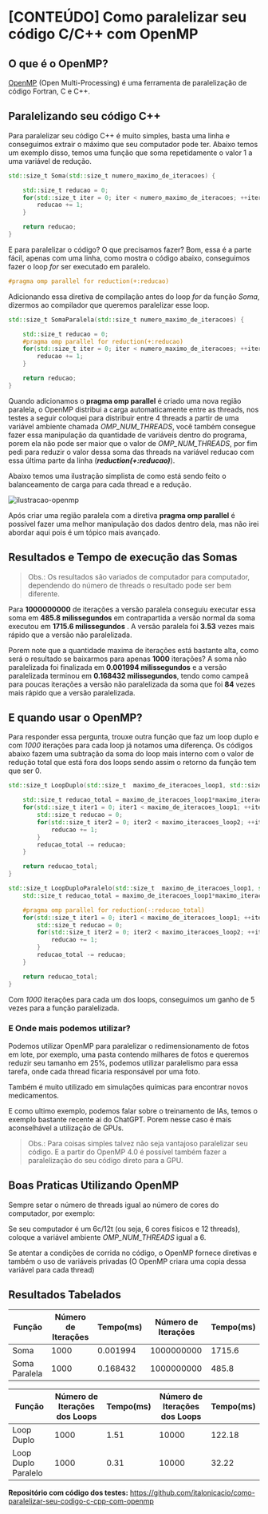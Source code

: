 # [CONTEÚDO] Como paralelizar seu código C/C++ com OpenMP

## O que é o OpenMP?

[OpenMP](https://www.openmp.org) (Open Multi-Processing) é uma ferramenta de paralelização de código Fortran, C e C++. 

## Paralelizando seu código C++

Para paralelizar seu código C++ é muito simples, basta uma linha e conseguimos extrair o máximo que seu computador pode ter. Abaixo temos um exemplo disso, temos uma função que soma repetidamente o valor 1 a uma variável de redução.

```C++
std::size_t Soma(std::size_t numero_maximo_de_iteracoes) {

    std::size_t reducao = 0;
    for(std::size_t iter = 0; iter < numero_maximo_de_iteracoes; ++iter) {
        reducao += 1;
    }

    return reducao;
}
```
E para paralelizar o código? O que precisamos fazer? Bom, essa é a parte fácil, apenas com uma linha, como mostra o código abaixo, conseguimos fazer o loop *for* ser executado em paralelo. 

```C++
#pragma omp parallel for reduction(+:reducao)
```

Adicionando essa diretiva de compilação antes do loop *for* da função *Soma*, dizermos ao compilador que queremos paralelizar esse loop.

```C++
std::size_t SomaParalela(std::size_t numero_maximo_de_iteracoes) {

    std::size_t reducao = 0;
    #pragma omp parallel for reduction(+:reducao)
    for(std::size_t iter = 0; iter < numero_maximo_de_iteracoes; ++iter) {
        reducao += 1;
    }

    return reducao;
}
```

Quando adicionamos o **pragma omp parallel** é criado uma nova região paralela, o OpenMP distribui a carga automaticamente entre as threads, nos testes a seguir coloquei para distribuir entre 4 threads a partir de uma variável ambiente chamada *OMP_NUM_THREADS*, você também consegue fazer essa manipulação da quantidade de variáveis dentro do programa, porem ela não pode ser maior que o valor de *OMP_NUM_THREADS*, por fim pedi para reduzir o valor dessa soma das threads na variável reducao com essa última parte da linha (***reduction(+:reducao)***).


Abaixo temos uma ilustração simplista de como está sendo feito o balanceamento de carga para cada thread e a redução.

![ilustracao-openmp](https://drive.google.com/uc?export=view&id=1JoGj3qPmsaWJ2lsxSjNgCwYWDCiSOVh5)

Após criar uma região paralela com a diretiva **pragma omp parallel** é possível fazer uma melhor manipulação dos dados dentro dela, mas não irei abordar aqui pois é um tópico mais avançado.

## Resultados e Tempo de execução das Somas

> Obs.: Os resultados são variados de computador para computador, dependendo do número de threads o resultado pode ser bem diferente. 

Para **1000000000** de iterações a versão paralela conseguiu executar essa soma em **485.8 milissegundos** em contrapartida a versão normal da soma executou em **1715.6 milissegundos** . A versão paralela foi **3.53** vezes mais rápido que a versão não paralelizada.

Porem note que a quantidade maxima de iterações está bastante alta, como será o resultado se baixarmos para apenas **1000** iterações? A soma não paralelizada foi finalizada em **0.001994 milissegundos** e a versão paralelizada terminou em **0.168432 milissegundos**, tendo como campeã para poucas iterações a versão não paralelizada da soma que foi **84** vezes mais rápido que a versão paralelizada. 


## E quando usar o OpenMP?


Para responder essa pergunta, trouxe outra função que faz um loop duplo e com *1000* iterações para cada loop já notamos uma diferença. Os códigos abaixo fazem uma subtração da soma do loop mais interno com o valor de redução total que está fora dos loops sendo assim o retorno da função tem que ser 0.

```C++
std::size_t LoopDuplo(std::size_t  maximo_de_iteracoes_loop1, std::size_t maximo_iteracoes_loop2) {

    std::size_t reducao_total = maximo_de_iteracoes_loop1*maximo_iteracoes_loop2;
    for(std::size_t iter1 = 0; iter1 < maximo_de_iteracoes_loop1; ++iter1) {
        std::size_t reducao = 0;
        for(std::size_t iter2 = 0; iter2 < maximo_iteracoes_loop2; ++iter2) {
            reducao += 1;
        }
        reducao_total -= reducao;
    }

    return reducao_total;
}
```

```C++
std::size_t LoopDuploParalelo(std::size_t  maximo_de_iteracoes_loop1, std::size_t maximo_iteracoes_loop2) {
    std::size_t reducao_total = maximo_de_iteracoes_loop1*maximo_iteracoes_loop2;

    #pragma omp parallel for reduction(-:reducao_total)
    for(std::size_t iter1 = 0; iter1 < maximo_de_iteracoes_loop1; ++iter1) {
        std::size_t reducao = 0;
        for(std::size_t iter2 = 0; iter2 < maximo_iteracoes_loop2; ++iter2) {
            reducao += 1;
        }
        reducao_total -= reducao;
    }

    return reducao_total;
}
```

Com *1000* iterações para cada um dos loops, conseguimos um ganho de 5 vezes para a função paralelizada. 

### E Onde mais podemos utilizar?

Podemos utilizar OpenMP para paralelizar o redimensionamento de fotos em lote, por exemplo, uma pasta contendo milhares de fotos e queremos reduzir seu tamanho em 25%, podemos utilizar paralelismo para essa tarefa, onde cada thread ficaria responsável por uma foto.

Também é muito utilizado em simulações químicas para encontrar novos medicamentos.

E como ultimo exemplo, podemos falar sobre o treinamento de IAs, temos o exemplo bastante recente ai do ChatGPT. Porem nesse caso é mais aconselhável a utilização de GPUs.

> Obs.: Para coisas simples talvez não seja vantajoso paralelizar seu código. E a partir do OpenMP 4.0 é possível também fazer a paralelização do seu código direto para a GPU.

## Boas Praticas Utilizando OpenMP

Sempre setar o número de threads igual ao número de cores do computador, por exemplo:

Se seu computador é um 6c/12t (ou seja, 6 cores físicos e 12 threads), coloque a variável ambiente *OMP_NUM_THREADS* igual a 6.

Se atentar a condições de corrida no código, o OpenMP fornece diretivas e também o uso de variáveis privadas (O OpenMP criara uma copia dessa variável para cada thread)

## Resultados Tabelados

| Função | Número de Iterações | Tempo(ms) | Número de Iterações | Tempo(ms) |
| --- | --- | --- | --- | --- |
| Soma | 1000 | 0.001994 |  1000000000 | 1715.6 |
| Soma Paralela | 1000 | 0.168432 | 1000000000 | 485.8 |



| Função | Número de Iterações dos Loops | Tempo(ms) | Número de Iterações dos Loops | Tempo(ms) |
| --- | --- | --- | --- | --- |
| Loop Duplo | 1000 | 1.51 |  10000 | 122.18 |
| Loop Duplo Paralelo | 1000 | 0.31 | 10000 | 32.22 |

**Repositório com código dos testes:** <https://github.com/italonicacio/como-paralelizar-seu-codigo-c-cpp-com-openmp>